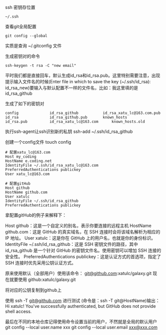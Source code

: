 ssh 密钥存位置
```shell
~/.ssh
```

查看git全局配置
```
git config --global
```
实质是查询 ~/.gitconfig 文件

生成密钥对的命令
```shell
ssh-keygen -t rsa -C "new email"
```
平时我们都是直接回车，默认生成id_rsa和id_rsa.pub。这里特别需要注意，出现提示输入文件名的时候(Enter file in which to save the key (~/.ssh/id_rsa): id_rsa_new)要输入与默认配置不一样的文件名，比如：我这里填的是 id_rsa_github

生成了如下的密钥对
```
config				id_rsa_github			id_rsa_xatu_lc@163.com.pub
id_rsa				id_rsa_github.pub		known_hosts
id_rsa.pub			id_rsa_xatu_lc@163.com		known_hosts.old
```

 执行ssh-agent让ssh识别新的私钥
ssh-add ~/.ssh/id_rsa_github

创建一个config文件
touch config

```
# 配置xatu_lc@163.com
Host my_coding
HostName e.coding.net
IdentityFile ~/.ssh/id_rsa_xatu_lc@163.com
PreferredAuthentications publickey
User xatu_lc@163.com

# 配置gitHub
Host github
HostName github.com
User xatulc
IdentityFile ~/.ssh/id_rsa_github
PreferredAuthentications publickey
```

拿配置gitHub的例子来解释下：

Host github：这是一个自定义的别名，表示你要连接的远程主机
HostName github.com：这是 GitHub 的真实域名，在 SSH 连接时会将该域名解析为相应的 IP 地址。
User xatulc：这是你在 GitHub 上的用户名，也就是你的身份标识。
IdentityFile ~/.ssh/id_rsa_github：这是 SSH 密钥文件的路径，其中 id_rsa_github 是一个针对 GitHub 的密钥文件名。使用密钥可以增加 SSH 连接的安全性。
PreferredAuthentications publickey：这是认证方式的首选项，指定了 SSH 连接时优先采用公钥认证方式。

原来使用默认（全部用户）使用该命令：  git@github.com:xatulc/galaxy.git
现在就要使用 github:xatulc/galaxy.git


将对应的公钥复制到github上
 
使用 ssh -T git@github.com 进行测试 (命令是：ssh -T git@HostName)输出：
Hi xatulc! You've successfully authenticated, but GitHub does not provide shell access.

最后在不同的本地仓库记得使用命令设置当前的用户，不然就是全局的默认用户
git config --local user.name xxx
git config --local user.email xxx@xxx.com
